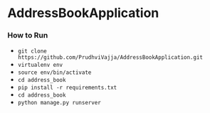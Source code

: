 # AddressBookApplication

### How to Run
- `git clone https://github.com/PrudhviVajja/AddressBookApplication.git`
- `virtualenv env`
- `source env/bin/activate`
- `cd address_book`
- `pip install -r requirements.txt`
- `cd address_book`
- `python manage.py runserver`

